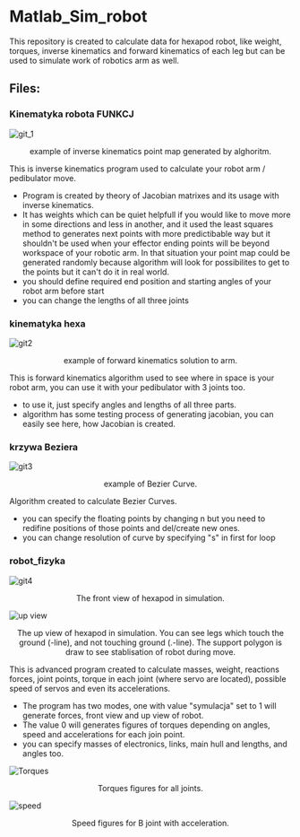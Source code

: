 # Matlab_Sim_robot
This repository is created to calculate data for hexapod robot, like weight, torques, inverse kinematics and forward kinematics of each leg but can be used to simulate work of robotics arm as well.

## Files:

### Kinematyka robota FUNKCJ 
![git_1](https://github.com/Vendicus/Matlab_Sim_robot/assets/119676540/d9ae6a1e-7f25-4a2b-8178-43aca92c24bc)
<p align = "center">
example of inverse kinematics point map generated by alghoritm.
</p>

This is inverse kinematics program used to calculate your robot arm / pedibulator move.
- Program is created by theory of Jacobian matrixes and its usage with inverse kinematics.
- It has weights which can be quiet helpfull if you would like to move more in some directions and less in another, and it used the least squares method to generates next points with more predictibable way but it shouldn't be used when your effector ending points will be beyond workspace of your robotic arm. In that situation your point map could be generated randomly because algorithm will look for possibilites to get to the points but it can't do it in real world.
- you should define required end position and starting angles of your robot arm before start
- you can change the lengths of all three joints

### kinematyka hexa
![git2](https://github.com/Vendicus/Matlab_Sim_robot/assets/119676540/93cac8ac-1137-4d7b-8798-9d0b8f004711)
<p align = "center">
example of forward kinematics solution to arm.
</p>

This is forward kinematics algorithm used to see where in space is your robot arm, you can use it with your pedibulator with 3 joints too.
- to use it, just specify angles and lengths of all three parts.
- algorithm has some testing process of generating jacobian, you can easily see here, how Jacobian is created.

### krzywa Beziera
![git3](https://github.com/Vendicus/Matlab_Sim_robot/assets/119676540/96c58a2c-81e4-4fe1-8940-ed8a97eb23f1)
<p align = "center">
example of Bezier Curve.
</p>

Algorithm created to calculate Bezier Curves.
- you can specify the floating points by changing n but you need to redifine positions of those points and del/create new ones.
- you can change resolution of curve by specifying "s" in first for loop

### robot_fizyka
![git4](https://github.com/Vendicus/Matlab_Sim_robot/assets/119676540/fe75763f-569b-4210-b4f5-7963efff76e2)
<p align = "center">
The front view of hexapod in simulation.
</p>

![up view](https://github.com/Vendicus/Matlab_Sim_robot/assets/119676540/4a9426e1-0863-491f-867c-2e60dd7623e0)
<p align = "center">
The up view of hexapod in simulation. You can see legs which touch the ground (-line), and not touching ground (.-line). The support polygon is draw to see stablisation of robot during move.
</p>

This is advanced program created to calculate masses, weight, reactions forces, joint points, torque in each joint (where servo are located), possible speed of servos and even its accelerations.
- The program has two modes, one with value "symulacja" set to 1 will generate forces, front view and up view of robot.
- The value 0 will generates figures of torques depending on angles, speed and accelerations for each join point.
- you can specify masses of electronics, links, main hull and lengths, and angles too.

![Torques](https://github.com/Vendicus/Matlab_Sim_robot/assets/119676540/9b52f675-f338-4031-bbe8-1b7ff906c0bb)
<p align = "center">
Torques figures for all joints.
</p>

![speed](https://github.com/Vendicus/Matlab_Sim_robot/assets/119676540/2d5cddd4-d595-4fa1-aee1-df6294971dee)
<p align = "center">
Speed figures for B joint with acceleration.
</p>

